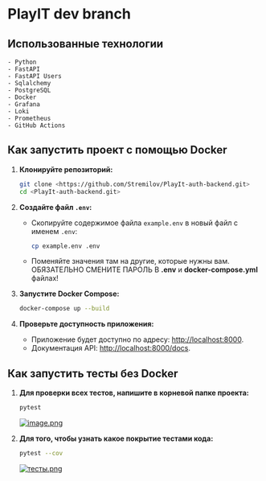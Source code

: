 
# PlayIT dev branch

## Использованные технологии
```
- Python
- FastAPI
- FastAPI Users
- Sqlalchemy
- PostgreSQL
- Docker
- Grafana
- Loki
- Prometheus
- GitHub Actions
```

## Как запустить проект с помощью Docker

1. **Клонируйте репозиторий:**
   ```bash
   git clone <https://github.com/Stremilov/PlayIt-auth-backend.git>
   cd <PlayIt-auth-backend.git>
   ```

2. **Создайте файл `.env`:**
   - Скопируйте содержимое файла `example.env` в новый файл с именем `.env`:
     ```bash
     cp example.env .env
     ```
   - Поменяйте значения там на другие, которые нужны вам. ОБЯЗАТЕЛЬНО СМЕНИТЕ ПАРОЛЬ В **.env** и **docker-compose.yml** файлах!

3. **Запустите Docker Compose:**
   ```bash
   docker-compose up --build
   ```

4. **Проверьте доступность приложения:**
   - Приложение будет доступно по адресу: [http://localhost:8000](http://localhost:8000).
   - Документация API: [http://localhost:8000/docs](http://localhost:8000/docs).


## Как запустить тесты без Docker
1. **Для проверки всех тестов, напишите в корневой папке проекта:**
   ```bash
   pytest
   ```
   [![image.png](https://i.postimg.cc/Y93f6fdb/image.png)](https://postimg.cc/0MzwxmRw)

2. **Для того, чтобы узнать какое покрытие тестами кода:**
   ```bash
   pytest --cov
   ```
   [![тесты.png](https://i.postimg.cc/g2CDm0wq/image.png)](https://postimg.cc/BjCDC4BX)